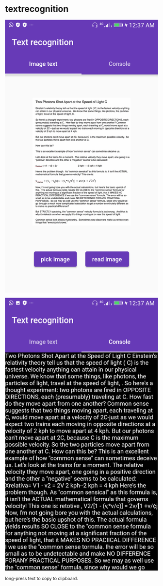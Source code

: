 # textrecognition

![screenshot 1](20210917-003720.png "screenshot of image text")

![screenshot 2](20210917-003735.png "screenshot of read image")

long-press text to copy to clipboard.
